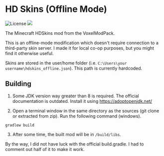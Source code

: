 HD Skins (Offline Mode)
========

![License](https://img.shields.io/github/license/MineLittlePony/HDSkins)
![](https://img.shields.io/badge/api-fabric-orange.svg)

The Minecraft HDSkins mod from the VoxelModPack.

This is an offline-mode modification which doesn't require connection to a third-party skin server. I made it for local co-op purposes, but you might find it otherwise useful.

Skins are stored in the user/home folder (i.e. `C:\Users\your username\hdskins_offline.json`). This path is currently hardcoded.

## Building

1. Some JDK version way greater than 8 is required. The official documentation is outdated. Install it using https://adoptopenjdk.net/

2. Open a terminal window in the same directory as the sources (git clone or extracted from zip). Run the following command (windows).

```
gradlew build
```

3. After some time, the built mod will be in `/build/libs`.

By the way, I did not have luck with the official build.gradle. I had to comment out half of it to make it work.
